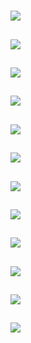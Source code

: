 # [](ContributionTable?__template__=property.md#cldf:VerbInflectionMacrocategoriesAggregatedByMarkerPositionBinned5)

[](ContributionTable?__template__=property.md&property=Description#cldf:VerbInflectionMacrocategoriesAggregatedByMarkerPositionBinned5)

## [](ParameterTable#cldf:975)

![](MarkerPositionBinned5ForTAMPlus.jpg?parameters=975&pacific-centered&padding-left=10&padding-right=10&padding-top=20&padding-bottom=20&width=12&height=8&markersize=15#cldfviz.map)

## [](ParameterTable#cldf:976)

![](MarkerPositionBinned5ForOperators.jpg?parameters=976&pacific-centered&padding-left=10&padding-right=10&padding-top=20&padding-bottom=20&width=12&height=8&markersize=15#cldfviz.map)

## [](ParameterTable#cldf:977)

![](MarkerPositionBinned5ForValence.jpg?parameters=977&pacific-centered&padding-left=10&padding-right=10&padding-top=20&padding-bottom=20&width=12&height=8&markersize=15#cldfviz.map)

## [](ParameterTable#cldf:978)

![](MarkerPositionBinned5ForInterClausal.jpg?parameters=978&pacific-centered&padding-left=10&padding-right=10&padding-top=20&padding-bottom=20&width=12&height=8&markersize=15#cldfviz.map)

## [](ParameterTable#cldf:979)

![](MarkerPositionBinned5ForOther.jpg?parameters=979&pacific-centered&padding-left=10&padding-right=10&padding-top=20&padding-bottom=20&width=12&height=8&markersize=15#cldfviz.map)

## [](ParameterTable#cldf:980)

![](MarkerPositionBinned5ForPragmatic.jpg?parameters=980&pacific-centered&padding-left=10&padding-right=10&padding-top=20&padding-bottom=20&width=12&height=8&markersize=15#cldfviz.map)

## [](ParameterTable#cldf:981)

![](MarkerPositionBinned5ForNumber.jpg?parameters=981&pacific-centered&padding-left=10&padding-right=10&padding-top=20&padding-bottom=20&width=12&height=8&markersize=15#cldfviz.map)

## [](ParameterTable#cldf:982)

![](MarkerPositionBinned5ForEvidential.jpg?parameters=982&pacific-centered&padding-left=10&padding-right=10&padding-top=20&padding-bottom=20&width=12&height=8&markersize=15#cldfviz.map)

## [](ParameterTable#cldf:983)

![](MarkerPositionBinned5ForNPRelated.jpg?parameters=983&pacific-centered&padding-left=10&padding-right=10&padding-top=20&padding-bottom=20&width=12&height=8&markersize=15#cldfviz.map)

## [](ParameterTable#cldf:984)

![](MarkerPositionBinned5ForClassification.jpg?parameters=984&pacific-centered&padding-left=10&padding-right=10&padding-top=20&padding-bottom=20&width=12&height=8&markersize=15#cldfviz.map)

## [](ParameterTable#cldf:985)

![](MarkerPositionBinned5ForEventSpecs.jpg?parameters=985&pacific-centered&padding-left=10&padding-right=10&padding-top=20&padding-bottom=20&width=12&height=8&markersize=15#cldfviz.map)

## [](ParameterTable#cldf:986)

![](MarkerPositionBinned5ForRole.jpg?parameters=986&pacific-centered&padding-left=10&padding-right=10&padding-top=20&padding-bottom=20&width=12&height=8&markersize=15#cldfviz.map)
